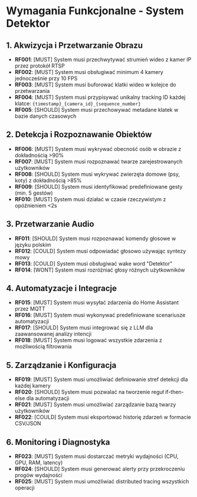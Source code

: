 # Wymagania Funkcjonalne - System Detektor

## 1. Akwizycja i Przetwarzanie Obrazu

- **RF001**: [MUST] System musi przechwytywać strumień wideo z kamer IP przez protokół RTSP
- **RF002**: [MUST] System musi obsługiwać minimum 4 kamery jednocześnie przy 10 FPS
- **RF003**: [MUST] System musi buforować klatki wideo w kolejce do przetwarzania
- **RF004**: [MUST] System musi przypisywać unikalny tracking ID każdej klatce: `{timestamp}_{camera_id}_{sequence_number}`
- **RF005**: [SHOULD] System musi przechowywać metadane klatek w bazie danych czasowych

## 2. Detekcja i Rozpoznawanie Obiektów

- **RF006**: [MUST] System musi wykrywać obecność osób w obrazie z dokładnością >90%
- **RF007**: [MUST] System musi rozpoznawać twarze zarejestrowanych użytkowników
- **RF008**: [SHOULD] System musi wykrywać zwierzęta domowe (psy, koty) z dokładnością >85%
- **RF009**: [SHOULD] System musi identyfikować predefiniowane gesty (min. 5 gestów)
- **RF010**: [MUST] System musi działać w czasie rzeczywistym z opóźnieniem <2s

## 3. Przetwarzanie Audio

- **RF011**: [SHOULD] System musi rozpoznawać komendy głosowe w języku polskim
- **RF012**: [COULD] System musi odpowiadać głosowo używając syntezy mowy
- **RF013**: [COULD] System musi obsługiwać wake word "Detektor"
- **RF014**: [WONT] System musi rozróżniać głosy różnych użytkowników

## 4. Automatyzacje i Integracje

- **RF015**: [MUST] System musi wysyłać zdarzenia do Home Assistant przez MQTT
- **RF016**: [MUST] System musi wykonywać predefiniowane scenariusze automatyzacji
- **RF017**: [SHOULD] System musi integrować się z LLM dla zaawansowanej analizy intencji
- **RF018**: [MUST] System musi logować wszystkie zdarzenia z możliwością filtrowania

## 5. Zarządzanie i Konfiguracja

- **RF019**: [MUST] System musi umożliwiać definiowanie stref detekcji dla każdej kamery
- **RF020**: [SHOULD] System musi pozwalać na tworzenie reguł if-then-else dla automatyzacji
- **RF021**: [MUST] System musi umożliwiać zarządzanie bazą twarzy użytkowników
- **RF022**: [COULD] System musi eksportować historię zdarzeń w formacie CSV/JSON

## 6. Monitoring i Diagnostyka

- **RF023**: [MUST] System musi dostarczać metryki wydajności (CPU, GPU, RAM, latency)
- **RF024**: [SHOULD] System musi generować alerty przy przekroczeniu progów wydajności
- **RF025**: [MUST] System musi umożliwiać distributed tracing wszystkich operacji
